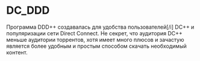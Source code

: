 # DC_DDD

Программа DDD++ создавалась   для удобства пользователей[/i] DC++ и популяризации сети Direct Connect. Не секрет, что аудитория DC++ меньше аудитории торрентов, хотя имеет много плюсов и зачастую является более удобным и простым способом скачать необходимый контент.
